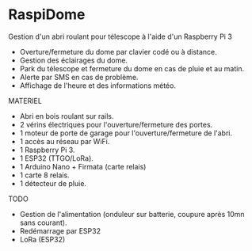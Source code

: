 # RaspiDome
Gestion d'un abri roulant pour télescope à l'aide d'un Raspberry Pi 3

* Overture/fermeture du dome par clavier codé ou à distance.
* Gestion des éclairages du dome.
* Park du télescope et fermeture du dome en cas de pluie et au matin.
* Alerte par SMS en cas de problème.
* Affichage de l'heure et des informations météo.

MATERIEL
* Abri en bois roulant sur rails.
* 2 vérins électriques pour l'ouverture/fermeture des portes.
* 1 moteur de porte de garage pour l'ouverture/fermeture de l'abri.
* 1 accès au réseau par WiFi.
* 1 Raspberry Pi 3.
* 1 ESP32 (TTGO/LoRa).
* 1 Arduino Nano + Firmata (carte relais)
* 1 carte 8 relais.
* 1 détecteur de pluie.

TODO
* Gestion de l'alimentation (onduleur sur batterie, coupure après 10mn sans courant).
* Redémarrage par ESP32
* LoRa (ESP32)
